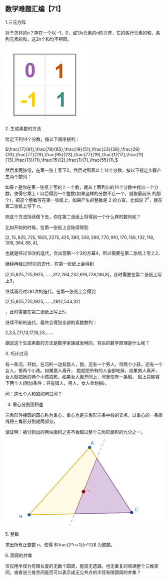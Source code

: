 ## 数学难题汇编【71】

1.三元方阵

对于怎样的n？存在一个以 –1，0，或1为元素的n阶方阵，它的各行元素的和、各列元素的和，这2n个和均不相同。

![图](/pics/p103-1.png)

2. 生成素数的方法

给定下列14个分数，按以下顺序排列：

$\frac{17}{91},\frac{78}{85},\frac{19}{51},\frac{23}{38},\frac{29}{33},\frac{77}{29},\frac{95}{23},\frac{77}{19},\frac{1}{17},\frac{11}{13},\frac{13}{11},\frac{15}{2},\frac{1}{7},\frac{55}{1},$

然后拿两张纸，在第一张上写下2。然后对照着以上14个分数，按以下规定步骤产生两个数列：

如果 r 是你在第一张纸上写的上一个数，就从上面列出的14个分数中找出一个分数，使得它乘上 r 以后得到一个整数(如果这样的分数不止一个，就取最前头
的那个)，把这个整数写在第一张纸上，如果产生的整数是 2 的方幂，比如说 $2^n$，就在第二张纸上写下 n。

照这个方法持续做下去，你在第二张纸上将得到一个什么样的数列呢？

比如开始的时候，在第一张纸上会陆续得到

$[2,15,825,725,1925,2275,425,390,330,290,770,910,170,156,132,116,308,364,68, 4],$

也就是经过19次的迭代，会出现第一个2的方幂4，所以需要在第二张纸上写上2，

继续再经过69次的迭代，在第一张纸上会得到

[2,15,825,725,1925,......,312,264,232,616,728,136,8]，此时需要在第二张纸上写上3，

继续再经过281次的迭代，在第一张纸上会得到

[2,15,825,725,1925,......,2912,544,32]

，此时需要在第二张纸上写上5，

继续不断的迭代，最终会得到全部的素数数列：

2,3,5,7,11,13,17,19,23,......

据说这个生成素数的方法是数学家康威发明的，背后的数学原理是什么呢？

3. 巧计过河

有一条河，开始，在河的一边有猎人，狼，还有一个男人，带两个小孩，还有一个女人，带两个小孩。如果猎人离开，
狼就把所有的人全部吃掉，如果男人离开，女人就把她的两个小孩掐死，如果女人离开同上，河里仅有一条船，
船上只能容下两个人(附加条件：只有猎人，男人，女人会划船)，

问：这七个人和狼如何过河？

4. 重心分割面积差

三角形外接圆的圆心称为重心，重心也是三角形三条中线的交点，过重心的一条直线将三角形分割成两部分，

请证明：被分割出的两块面积之差不会超过整个三角形面积的九分之一。

![图](/pics/p103-2.png)

5. 整数

求出所有正整数 n，使得 $\frac{2^n+1}{n^2}$ 为整数。

6. 圆周的并集

仅仅用半径为有限长度的无数个圆周，能否无遗漏，也无重复的填满整个三维空间，或者说三维空间是否可以表示成无公共点的半径有限圆周的并集？

